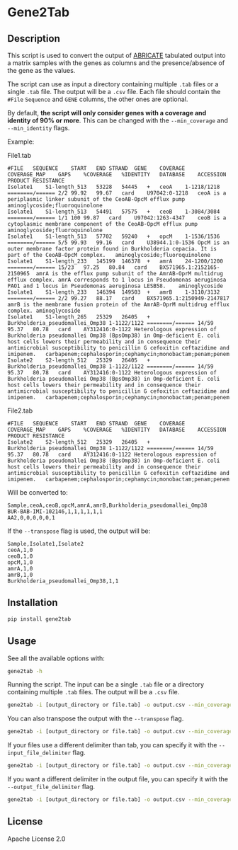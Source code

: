 # Gene2Tab

## Description

This script is used to convert the output of [ABRICATE](https://github.com/tseemann/abricate) tabulated output into a matrix samples with the genes as columns and the presence/absence of the gene as the values.

The script can use as input a directory containing multiple `.tab` files or a single `.tab` file. The output will be a `.csv` file. Each file should contain the `#File` `Sequence` and `GENE` columns, the other ones are optional. 

By default, **the script will only consider genes with a coverage and identity of 90% or more**. This can be changed with the `--min_coverage` and `--min_identity` flags.

Example: 
    
File1.tab
```tsv
#FILE	SEQUENCE	START	END	STRAND	GENE	COVERAGE	COVERAGE_MAP	GAPS	%COVERAGE	%IDENTITY	DATABASE	ACCESSION	PRODUCT	RESISTANCE
Isolate1	S1-length_513	53228	54445	+	ceoA	1-1218/1218	========/======	2/2	99.92	99.67	card	U97042:0-1218	ceoA is a periplasmic linker subunit of the CeoAB-OpcM efflux pump	aminoglycoside;fluoroquinolone
Isolate1	S1-length_513	54491	57575	+	ceoB	1-3084/3084	========/======	1/1	100	99.87	card	U97042:1263-4347	ceoB is a cytoplasmic membrane component of the CeoAB-OpcM efflux pump	aminoglycoside;fluoroquinolone
Isolate1	S1-length_513	57702	59240	+	opcM	1-1536/1536	========/======	5/5	99.93	99.16	card	U38944.1:0-1536	OpcM is an outer membrane factor protein found in Burkholderia cepacia. It is part of the CeoAB-OpcM complex.	aminoglycoside;fluoroquinolone
Isolate1	S1-length_233	145199	146378	+	amrA	24-1200/1200	========/======	15/23	97.25	80.84	card	BX571965.1:2152165-2150965	amrA is the efflux pump subunit of the AmrAB-OprM multidrug efflux complex. amrA corresponds to 1 locus in Pseudomonas aeruginosa PAO1 and 1 locus in Pseudomonas aeruginosa LESB58.	aminoglycoside
Isolate1	S1-length_233	146394	149503	+	amrB	1-3110/3132	========/======	2/2	99.27	88.17	card	BX571965.1:2150949-2147817	amrB is the membrane fusion protein of the AmrAB-OprM multidrug efflux complex.	aminoglycoside
Isolate1	S1-length_265	25329	26405	+	Burkholderia_pseudomallei_Omp38	1-1122/1122	========/======	14/59	95.37	80.78	card	AY312416:0-1122	Heterologous expression of Burkholderia pseudomallei Omp38 (BpsOmp38) in Omp-deficient E. coli host cells lowers their permeability and in consequence their antimicrobial susceptibility to penicillin G cefoxitin ceftazidime and imipenem.	carbapenem;cephalosporin;cephamycin;monobactam;penam;penem
Isolate2	S2-length_512	25329	26405	+	Burkholderia_pseudomallei_Omp38	1-1122/1122	========/======	14/59	95.37	80.78	card	AY312416:0-1122	Heterologous expression of Burkholderia pseudomallei Omp38 (BpsOmp38) in Omp-deficient E. coli host cells lowers their permeability and in consequence their antimicrobial susceptibility to penicillin G cefoxitin ceftazidime and imipenem.	carbapenem;cephalosporin;cephamycin;monobactam;penam;penem
```

File2.tab
```tsv
#FILE	SEQUENCE	START	END	STRAND	GENE	COVERAGE	COVERAGE_MAP	GAPS	%COVERAGE	%IDENTITY	DATABASE	ACCESSION	PRODUCT	RESISTANCE
Isolate2	S2-length_512	25329	26405	+	Burkholderia_pseudomallei_Omp38	1-1122/1122	========/======	14/59	95.37	80.78	card	AY312416:0-1122	Heterologous expression of Burkholderia pseudomallei Omp38 (BpsOmp38) in Omp-deficient E. coli host cells lowers their permeability and in consequence their antimicrobial susceptibility to penicillin G cefoxitin ceftazidime and imipenem.	carbapenem;cephalosporin;cephamycin;monobactam;penam;penem
```

Will be converted to:

```csv
Sample,ceoA,ceoB,opcM,amrA,amrB,Burkholderia_pseudomallei_Omp38
BUR-BAB-IMI-102146,1,1,1,1,1,1
AA2,0,0,0,0,0,1
```

If the `--transpose` flag is used, the output will be:

```csv
Sample,Isolate1,Isolate2
ceoA,1,0
ceoB,1,0
opcM,1,0
amrA,1,0
amrB,1,0
Burkholderia_pseudomallei_Omp38,1,1
```

## Installation

```bash
pip install gene2tab
```

## Usage

See all the available options with:

```bash
gene2tab -h
```

Running the script. The input can be a single `.tab` file or a directory containing multiple `.tab` files. The output will be a `.csv` file.

```bash
gene2tab -i [output_directory or file.tab] -o output.csv --min_coverage 0.9 --min_identity 0.9 
```

You can also transpose the output with the `--transpose` flag.

```bash
gene2tab -i [output_directory or file.tab] -o output.csv --min_coverage 0.9 --min_identity 0.9 --transpose
```

If your files use a different delimiter than tab, you can specify it with the `--input_file_delimiter` flag.

```bash
gene2tab -i [output_directory or file.tab] -o output.csv --min_coverage 0.9 --min_identity 0.9 --input_file_delimiter ','
```

If you want a different delimiter in the output file, you can specify it with the `--output_file_delimiter` flag.

```bash
gene2tab -i [output_directory or file.tab] -o output.csv --min_coverage 0.9 --min_identity 0.9 --output_delimiter ';'
```


## License

Apache License 2.0

